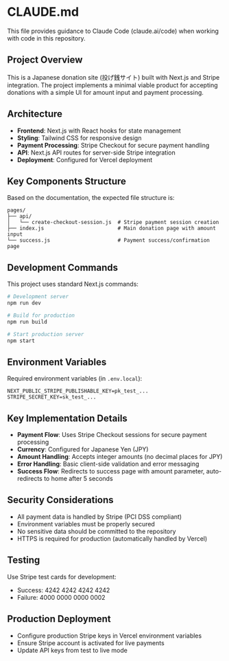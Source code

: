 # CLAUDE.md

This file provides guidance to Claude Code (claude.ai/code) when working with code in this repository.

## Project Overview

This is a Japanese donation site (投げ銭サイト) built with Next.js and Stripe integration. The project implements a minimal viable product for accepting donations with a simple UI for amount input and payment processing.

## Architecture

- **Frontend**: Next.js with React hooks for state management
- **Styling**: Tailwind CSS for responsive design
- **Payment Processing**: Stripe Checkout for secure payment handling
- **API**: Next.js API routes for server-side Stripe integration
- **Deployment**: Configured for Vercel deployment

## Key Components Structure

Based on the documentation, the expected file structure is:

```
pages/
├── api/
│   └── create-checkout-session.js  # Stripe payment session creation
├── index.js                        # Main donation page with amount input
└── success.js                      # Payment success/confirmation page
```

## Development Commands

This project uses standard Next.js commands:

```bash
# Development server
npm run dev

# Build for production
npm run build

# Start production server
npm start
```

## Environment Variables

Required environment variables (in `.env.local`):

```env
NEXT_PUBLIC_STRIPE_PUBLISHABLE_KEY=pk_test_...
STRIPE_SECRET_KEY=sk_test_...
```

## Key Implementation Details

- **Payment Flow**: Uses Stripe Checkout sessions for secure payment processing
- **Currency**: Configured for Japanese Yen (JPY)
- **Amount Handling**: Accepts integer amounts (no decimal places for JPY)
- **Error Handling**: Basic client-side validation and error messaging
- **Success Flow**: Redirects to success page with amount parameter, auto-redirects to home after 5 seconds

## Security Considerations

- All payment data is handled by Stripe (PCI DSS compliant)
- Environment variables must be properly secured
- No sensitive data should be committed to the repository
- HTTPS is required for production (automatically handled by Vercel)

## Testing

Use Stripe test cards for development:
- Success: 4242 4242 4242 4242
- Failure: 4000 0000 0000 0002

## Production Deployment

- Configure production Stripe keys in Vercel environment variables
- Ensure Stripe account is activated for live payments
- Update API keys from test to live mode